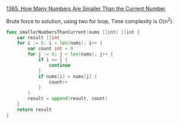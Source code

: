 [1365. How Many Numbers Are Smaller Than the Current Number]

Brute force to solution, using two for loop, Time complexity is O(n<sup>2</sup>).  

```go
func smallerNumbersThanCurrent(nums []int) []int {
	var result []int
	for i := 0; i < len(nums); i++ {
		var count int = 0
		for j := 0; j < len(nums); j++ {
			if i == j {
				continue
			}
			if nums[i] > nums[j] {
				count++
			}
		}
		result = append(result, count)
	}
	return result
}

```

[1365. How Many Numbers Are Smaller Than the Current Number]: https://leetcode.com/problems/how-many-numbers-are-smaller-than-the-current-number/